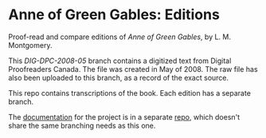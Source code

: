 # Anne of Green Gables: Editions
Proof-read and compare editions of _Anne of Green Gables_, by L. M. Montgomery.

This <em>DIG-DPC-2008-05</em> branch contains a digitized text from Digital Proofreaders Canada. The file was created in May of 2008. The raw file has also been uploaded to this branch, as a record of the exact source.

This repo contains transcriptions of the book.
Each edition has a separate branch.

The <a href='https://johanley.github.io/anne-of-green-gables/index.html'>documentation</a> for the project is in a 
separate <a href='https://github.com/johanley/anne-of-green-gables'>repo</a>, which doesn't share the same branching needs as this one.


